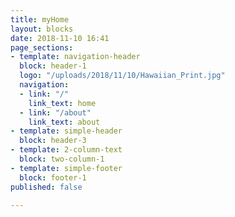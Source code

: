 ```yaml
---
title: myHome
layout: blocks
date: 2018-11-10 16:41
page_sections:
- template: navigation-header
  block: header-1
  logo: "/uploads/2018/11/10/Hawaiian_Print.jpg"
  navigation:
  - link: "/"
    link_text: home
  - link: "/about"
    link_text: about
- template: simple-header
  block: header-3
- template: 2-column-text
  block: two-column-1
- template: simple-footer
  block: footer-1
published: false

---
```

